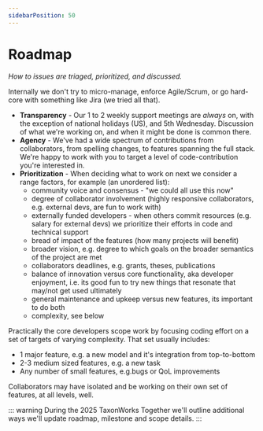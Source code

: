 ```yaml
---
sidebarPosition: 50 
---
```


# Roadmap

_How to issues are triaged, prioritized, and discussed._

Internally we don't try to micro-manage, enforce Agile/Scrum, or go hard-core with something like Jira (we tried all that).

* **Transparency** - Our 1 to 2 weekly support meetings are *always* on, with the exception of national holidays (US), and 5th Wednesday. Discussion of what we're working on, and when it might be done is common there.
* **Agency** - We've had a wide spectrum of contributions from collaborators, from spelling changes, to features spanning the full stack. We're happy to work with you to target a level of code-contribution you're interested in.
* **Prioritization** - When deciding what to work on next we consider a range factors, for example (an unordered list):
  * community voice and consensus - "we could all use this now" 
  * degree of collaborator involvement (highly responsive collaborators, e.g. external devs, are fun to work with) 
  * externally funded developers - when others commit resources (e.g. salary for external devs) we prioritize their efforts in code and technical support
  * bread of impact of the features (how many projects will benefit)
  * broader vision, e.g. degree to which goals on the broader semantics of the project are met
  * collaborators deadlines, e.g. grants, theses, publications
  * balance of innovation versus core functionality, aka developer enjoyment, i.e. its good fun to try new things that resonate that may/not get used ultimately
  * general maintenance and upkeep versus new features, its important to do both
  * complexity, see below

Practically the core developers scope work by focusing coding effort on a set of targets of varying complexity. That set usually includes: 
* 1 major feature, e.g. a new model and it's integration from top-to-bottom
* 2-3 medium sized features, e.g. a new task
* Any number of small features, e.g.bugs or QoL improvements

Collaborators may have isolated and be working on their own set of features, at all levels, well.

::: warning 
During the 2025 TaxonWorks Together we'll outline additional ways we'll update roadmap, milestone and scope details.
::: 

